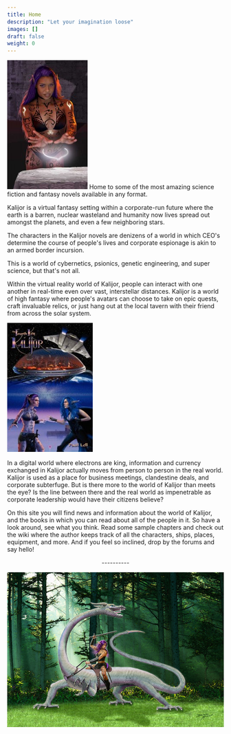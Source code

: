 ```yaml
---
title: Home
description: "Let your imagination loose"
images: []
draft: false
weight: 0
---
```


![Riana](images/Riana-2key-187x300.jpg) Home to some of the most amazing science fiction and fantasy novels available in any format.

Kalijor is a virtual fantasy setting within a corporate-run future where the earth is a barren, nuclear wasteland and humanity now lives spread out amongst the planets, and even a few neighboring stars.

The characters in the Kalijor novels are denizens of a world in which CEO's determine the course of people's lives and corporate espionage is akin to an armed border incursion.

This is a world of cybernetics, psionics, genetic engineering, and super science, but that's not all.

Within the virtual reality world of Kalijor, people can interact with one another in real-time even over vast, interstellar distances. Kalijor is a world of high fantasy where people's avatars can choose to take on epic quests, craft invaluable relics, or just hang out at the local tavern with their friend from across the solar system.

![4th key](images/4th-key-199x300.jpg)

In a digital world where electrons are king, information and currency exchanged in Kalijor actually moves from person to person in the real world. Kalijor is used as a place for business meetings, clandestine deals, and corporate subterfuge. But is there more to the world of Kalijor than meets the eye? Is the line between there and the real world as impenetrable as corporate leadership would have their citizens believe?

On this site you will find news and information about the world of Kalijor, and the books in which you can read about all of the people in it. So have a look around, see what you think. Read some sample chapters and check out the wiki where the author keeps track of all the characters, ships, places, equipment, and more. And if you feel so inclined, drop by the forums and say hello!

<p style="text-align: center;">----------</p>

![Xanthe & Ree in Forest](images/Xanthe-Ree-in-Forest.jpg)